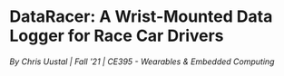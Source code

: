 # DataRacer: A Wrist-Mounted Data Logger for Race Car Drivers
###### By Chris Uustal | Fall '21 | CE395 - Wearables & Embedded Computing